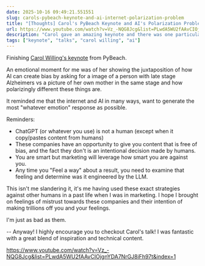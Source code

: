 ```yaml
---
date: 2025-10-16 09:49:21.551551
slug: carols-pybeach-keynote-and-ai-internet-polarization-problem
title: "[Thoughts] Carol's PyBeach Keynote and AI's Polarization Problem"
url: https://www.youtube.com/watch?v=Vz_-NQG8Jcg&list=PLwdA5WU2fAAvCIOjgnYDA7NrGJ8iFh97t&index=1
description: "Carol gave an amazing keynote and there was one particular illustration that spoke highly to AI's polarization problem."
tags: ["keynote", "talks", "carol willing", "ai"]
---
```


Finishing [Carol Willing's keynote](https://www.youtube.com/watch?v=Vz_-NQG8Jcg&list=PLwdA5WU2fAAvCIOjgnYDA7NrGJ8iFh97t&index=1) from PyBeach.

An emotional moment for me was of her showing the juxtaposition of how AI can create bias by asking for a image of a person with late stage Alzheimers vs a picture of her own mother in the same stage and how polarizingly different these things are.

It reminded me that the internet and AI in many ways, want to generate the most "whatever emotion" response as possible.

Reminders:

- ChatGPT (or whatever you use) is not a human (except when it copy/pastes content from humans)
- These companies have an opportunity to give you content that is free of bias, and the fact they don't is an intentional decision made by humans.
- You are smart but marketing will leverage how smart you are against you.
- Any time you "Feel a way" about a result, you need to examine that feeling and determine was it engineered by the LLM.

This isn't me slandering it, it's me having used these exact strategies against other humans in a past life when I was in marketing. I hope I brought on feelings of mistrust towards these companies and their intention of making trillions off you and your feelings.

I'm just as bad as them.

--
Anyway! I highly encourage you to checkout Carol's talk! I was fantastic with a great blend of inspiration and technical content.

<https://www.youtube.com/watch?v=Vz_-NQG8Jcg&list=PLwdA5WU2fAAvCIOjgnYDA7NrGJ8iFh97t&index=1>
